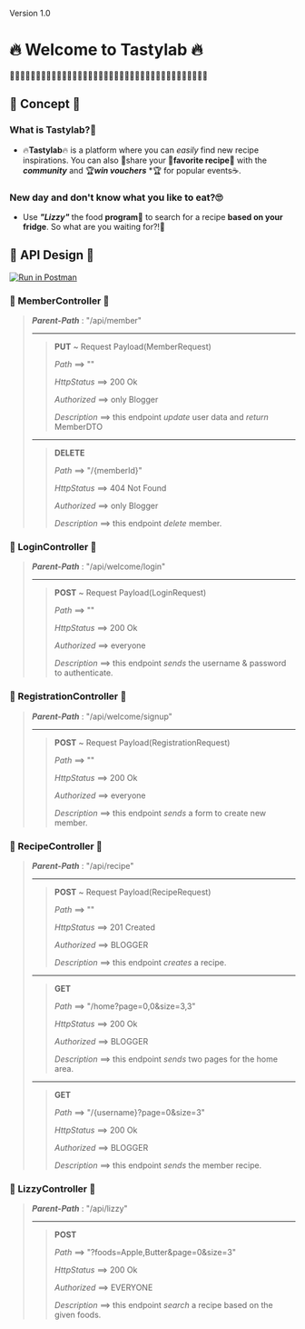 Version 1.0

# 🔥 Welcome to Tastylab 🔥
🍔🍔🍔🍔🍔🍔🍔🍔🍔🍔🍔🍔🍔🍔🍔🍔🍔🍔🍔🍔🍔🍔🍔🍔🍔🍔🍔🍔🍔🍔🍔🍔🍔🍔🍔🍔🍔🍔
## 🍓 Concept 🍓

### What is Tastylab?🤔

+ 🔥**Tastylab**🔥 is a platform where you can *easily* find new recipe inspirations.
  You can also 🔗share your 🍝**favorite recipe**🍝 with the ***community*** and 🏆***win vouchers*** *🏆 for
  popular events☕.

### New day and don't know what you like to eat?🙄

+ Use ***"Lizzy"*** the food **program**🤖 to search for a recipe **based on your fridge**.
  So what are you waiting for?!👀

##  🍓 API Design 🍓
[![Run in Postman](https://run.pstmn.io/button.svg)](https://app.getpostman.com/run-collection/14005996-7b14cfb8-2158-43ca-8f24-545be03abce1?action=collection%2Ffork&collection-url=entityId%3D14005996-7b14cfb8-2158-43ca-8f24-545be03abce1%26entityType%3Dcollection%26workspaceId%3Dd407fb37-3eb7-4d42-bf97-96e77786073e)
### 🍪 MemberController 🍪
> ***Parent-Path*** : "/api/member"
> ___
>>   **PUT**  ~ Request Payload(MemberRequest)
>>
>>   *Path* ⟹ ""
>>   
>>   *HttpStatus* ⟹ 200 Ok
>>
>>   *Authorized* ⟹ only Blogger
>>
>>   *Description* ⟹ this endpoint *update* user data and *return* MemberDTO
> ___
>>   **DELETE**
>> 
>>   *Path* ⟹ "/{memberId}"
>>
>>   *HttpStatus* ⟹ 404 Not Found
>>
>>   *Authorized* ⟹ only Blogger
>>
>>   *Description* ⟹ this endpoint *delete* member.
### 🍪 LoginController 🍪
> ***Parent-Path*** : "/api/welcome/login"
> ___
>>   **POST** ~ Request Payload(LoginRequest)
>>
>>   *Path* ⟹ ""
>>
>>   *HttpStatus* ⟹ 200 Ok
>>
>>   *Authorized* ⟹ everyone
>>
>>   *Description* ⟹ this endpoint *sends* the username & password to authenticate.
### 🍪 RegistrationController 🍪
> ***Parent-Path*** : "/api/welcome/signup"
> ___
>>  **POST** ~ Request Payload(RegistrationRequest)
>>
>>   *Path* ⟹ ""
>>
>>   *HttpStatus* ⟹ 200 Ok
>>
>>   *Authorized* ⟹ everyone
>>
>>   *Description* ⟹ this endpoint *sends* a form to create new member.
### 🍪 RecipeController 🍪
> ***Parent-Path*** : "/api/recipe"
> ___
>>   **POST** ~ Request Payload(RecipeRequest)
>>
>>   *Path* ⟹ ""
>>
>>   *HttpStatus* ⟹ 201 Created
>>
>>   *Authorized* ⟹ BLOGGER
>>
>>   *Description* ⟹ this endpoint *creates* a recipe.
> ___
>>   **GET**
>>
>>   *Path* ⟹ "/home?page=0,0&size=3,3" 
>>   
>>   *HttpStatus* ⟹ 200 Ok
>>
>>   *Authorized* ⟹ BLOGGER
>>
>>   *Description* ⟹ this endpoint *sends* two pages for the home area.
> ___
>>   **GET**
>>
>>   *Path* ⟹ "/{username}?page=0&size=3"
>>   
>>   *HttpStatus* ⟹ 200 Ok
>>
>>   *Authorized* ⟹ BLOGGER
>>
>>   *Description* ⟹ this endpoint *sends* the member recipe.
### 🍪 LizzyController 🍪
> ***Parent-Path*** : "/api/lizzy"
> ___
>>   **POST**
>>
>>   *Path* ⟹ "?foods=Apple,Butter&page=0&size=3"
>>
>>   *HttpStatus* ⟹ 200 Ok
>>
>>   *Authorized* ⟹ EVERYONE
>>
>>   *Description* ⟹ this endpoint *search* a recipe based on the given foods.
